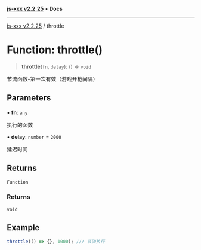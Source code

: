 [**js-xxx v2.2.25**](../README.md) • **Docs**

***

[js-xxx v2.2.25](../README.md) / throttle

# Function: throttle()

> **throttle**(`fn`, `delay`): () => `void`

节流函数-第一次有效（游戏开枪间隔）

## Parameters

• **fn**: `any`

执行的函数

• **delay**: `number` = `2000`

延迟时间

## Returns

`Function`

### Returns

`void`

## Example

```ts
throttle(() => {}, 1000); /// 节流执行
```
